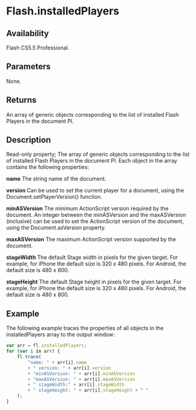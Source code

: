 # Flash.installedPlayers

## Availability

Flash CS5.5 Professional.

## Parameters

None.

## Returns

An array of generic objects corresponding to the list of installed Flash Players in the document PI.

## Description

Read-only property; The array of generic objects corresponding to the list of installed Flash Players in the document PI. Each object in the array contains the following properties:

**name** The string name of the document.

**version** Can be used to set the current player for a document, using the Document.setPlayerVersion() function.

**minASVersion** The minimum ActionScript version required by the document. An integer between the minASVersion and the maxASVersion (inclusive) can be used to set the ActionScript version of the document, using the Document.asVersion property.

**maxASVersion** The maximum ActionScript version supported by the document.

**stageWidth** The default Stage width in pixels for the given target. For example, for iPhone the default size is 320 x 480 pixels. For Android, the default size is 480 x 800.

**stageHeight** The default Stage height in pixels for the given target. For example, for iPhone the default size is 320 x 480 pixels. For Android, the default size is 480 x 800.

## Example

The following example traces the properties of all objects in the installedPlayers array to the output window:

```javascript
var arr = fl.installedPlayers;
for (var i in arr) {
    fl.trace(
        "name: " + arr[i].name
        + " version: " + arr[i].version
        + "minASVersion: " + arr[i].minASVersion
        + "maxASVersion: " + arr[i].maxASVersion
        + " stageWidth:" + arr[i].stageWidth
        + " stageHeight: " + arr[i].stageHeight + " "
    );
}
```
